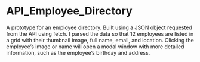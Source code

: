 # API_Employee_Directory
A prototype for an employee directory. Built using a JSON object requested from the API using fetch. I parsed the data so that 12 employees are listed in a grid with their thumbnail image, full name, email, and location. Clicking the employee’s image or name will open a modal window with more detailed information, such as the employee’s birthday and address.

